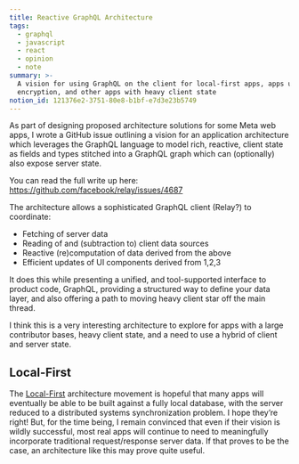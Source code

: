 ```yaml
---
title: Reactive GraphQL Architecture
tags:
  - graphql
  - javascript
  - react
  - opinion
  - note
summary: >-
  A vision for using GraphQL on the client for local-first apps, apps using e2e
  encryption, and other apps with heavy client state
notion_id: 121376e2-3751-80e8-b1bf-e7d3e23b5749
---
```

As part of designing proposed architecture solutions for some Meta web apps, I wrote a GitHub issue outlining a vision for an application architecture which leverages the GraphQL language to model rich, reactive, client state as fields and types stitched into a GraphQL graph which can (optionally) also expose server state.

You can read the full write up here: <https://github.com/facebook/relay/issues/4687>

The architecture allows a sophisticated GraphQL client (Relay?) to coordinate:

- Fetching of server data
- Reading of and (subtraction to) client data sources
- Reactive (re)computation of data derived from the above
- Efficient updates of UI components derived from 1,2,3

It does this while presenting a unified, and tool-supported interface to product code, GraphQL, providing a structured way to define your data layer, and also offering a path to moving heavy client star off the main thread.

I think this is a very interesting architecture to explore for apps with a large contributor bases, heavy client state, and a need to use a hybrid of client and server state.

## Local-First

The [Local-First](https://localfirstweb.dev/) architecture movement is hopeful that many apps will eventually be able to be built against a fully local database, with the server reduced to a distributed systems synchronization problem. I hope they’re right! But, for the time being, I remain convinced that even if their vision is wildly successful, most real apps will continue to need to meaningfully incorporate traditional request/response server data. If that proves to be the case, an architecture like this may prove quite useful.
